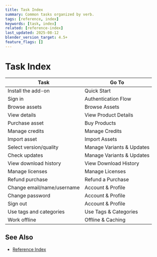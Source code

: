 ```yaml
---
title: Task Index
summary: Common tasks organized by verb.
tags: [reference, index]
keywords: [task, index]
related: [reference-index]
last_updated: 2025-08-12
blender_version_target: 4.5+
feature_flags: []
---
```


# Task Index

| Task | Go To |
|------|-------|
| Install the add-on | Quick Start |
| Sign in | Authentication Flow |
| Browse assets | Browse Assets |
| View details | View Product Details |
| Purchase asset | Buy Products |
| Manage credits | Manage Credits |
| Import asset | Import Assets |
| Select version/quality | Manage Variants & Updates |
| Check updates | Manage Variants & Updates |
| View download history | View Download History |
| Manage licenses | Manage Licenses |
| Refund purchase | Refund a Purchase |
| Change email/name/username | Account & Profile |
| Change password | Account & Profile |
| Sign out | Account & Profile |
| Use tags and categories | Use Tags & Categories |
| Work offline | Offline & Caching |

## See Also
- [Reference Index](reference-index.md)
